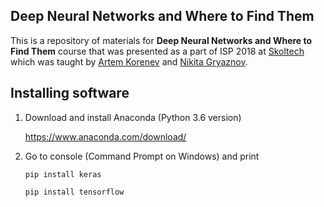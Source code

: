 ## Deep Neural Networks and Where to Find Them

This is a repository of materials for __Deep Neural Networks and Where to Find Them__ course that was presented as a part of ISP 2018 at [Skoltech](http://www.skoltech.ru) which was taught by [Artem Korenev](https://github.com/artkorenev) and [Nikita Gryaznov](https://github.com/EmptySamurai).

## Installing software 
1. Download and install Anaconda (Python 3.6 version)

    https://www.anaconda.com/download/

2. Go to console (Command Prompt on Windows) and print

    ```pip install keras```
    
    ```pip install tensorflow```
